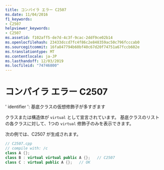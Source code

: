 ```yaml
---
title: コンパイラ エラー C2507
ms.date: 11/04/2016
f1_keywords:
- C2507
helpviewer_keywords:
- C2507
ms.assetid: f102aff5-de7d-4c3f-9cac-2ddf9ce02b14
ms.openlocfilehash: 23433dccd7fc4f86c2e848359ac50c796fcccab0
ms.sourcegitcommit: 16fa847794b60bf40c67d20f74751a67fccb602e
ms.translationtype: MT
ms.contentlocale: ja-JP
ms.lasthandoff: 12/03/2019
ms.locfileid: "74746800"
---
```

# <a name="compiler-error-c2507"></a>コンパイラ エラー C2507

' identifier ': 基底クラスの仮想修飾子が多すぎます

クラスまたは構造体が `virtual` として宣言されています。 基底クラスのリストの各クラスに対して、1つの `virtual` 修飾子のみを表示できます。

次の例では、C2507 が生成されます。

```cpp
// C2507.cpp
// compile with: /c
class A {};
class B : virtual virtual public A {};   // C2507
class C : virtual public A {};   // OK
```
